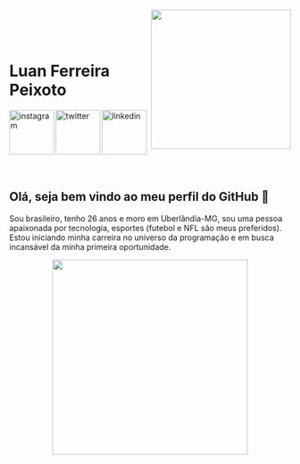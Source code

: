 <img align="right" width="250px" style="margin-top:-20px" src="https://ibb.co/Vw9gTHm">

</br>
</br>

<div dsplay="inline-block">
 
 <h1 align="left">Luan Ferreira Peixoto</h1>
 <a href="https://www.instagram.com/luanferreiraap/">
    <img align="left" width="80px" src="https://ibb.co/5M2WZfq" alt="instagram" style="vertical-align:top;">
  </a> 
  <a href="https://twitter.com/LuanFerreiraap">
    <img align="left" width="80px" src="https://ibb.co/album/9s1gpN" alt="twitter" style="vertical-align:top;">
  </a>
  <a href="https://www.linkedin.com/feed/">
    <img width="80px" src="https://ibb.co/album/9s1gpN" alt="linkedin" style="vertical-align:top;">
  </a>
</div>





</br>
</br>


## Olá, seja bem vindo ao meu perfil do GitHub 👋

Sou brasileiro, tenho 26 anos e moro em Uberlândia-MG, sou uma pessoa apaixonada por tecnologia, esportes (futebol e NFL são meus preferidos). Estou iniciando minha carreira no universo da programação e em busca incansável da minha primeira oportunidade.

<p align="center">
  <img src="https://tenor.com/pt-BR/view/programmer-programming-computer-typing-gif-7603564" width="350">
</p>
<!--
**luanPeixotoo/luanPeixotoo** is a ✨ _special_ ✨ repository because its `README.md` (this file) appears on your GitHub profile.

Here are some ideas to get you started:

- 🔭 I’m currently working on ...
- 🌱 I’m currently learning ...
- 👯 I’m looking to collaborate on ...
- 🤔 I’m looking for help with ...
- 💬 Ask me about ...
- 📫 How to reach me: ...
- 😄 Pronouns: ...
- ⚡ Fun fact: ...
-->
